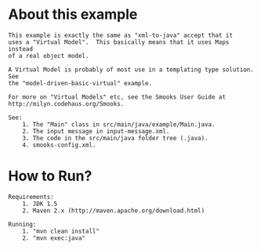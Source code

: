 About this example
==================
    This example is exactly the same as "xml-to-java" accept that it
    uses a "Virtual Model".  This basically means that it uses Maps instead
    of a real object model.

    A Virtual Model is probably of most use in a templating type solution. See
    the "model-driven-basic-virtual" example.

    For more on "Virtual Models" etc, see the Smooks User Guide at
    http://milyn.codehaus.org/Smooks.

    See:
        1. The "Main" class in src/main/java/example/Main.java.
        2. The input message in input-message.xml.
        3. The code in the src/main/java folder tree (.java).
        4. smooks-config.xml.

How to Run?
===========
    Requirements:
        1. JDK 1.5
        2. Maven 2.x (http://maven.apache.org/download.html)

    Running:
        1. "mvn clean install"
        2. "mvn exec:java"
